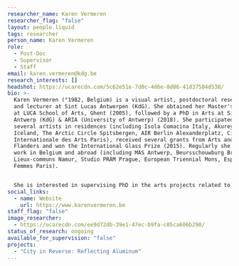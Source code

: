 ```yaml
---
researcher_name: Karen Vermeren
researcher_flag: "false"
layout: people.liquid
tags: researcher
person_name: Karen Vermeren
role:
  - Post-Doc
  - Supervisor
  - Staff
email: karen.vermeren@kdg.be
research_interests: []
headshot: https://ucarecdn.com/5c62e51e-7d0c-4d6e-8d06-41d37584d538/
bio: >-
  Karen Vermeren (°1982, Belgium) is a visual artist, postdoctoral researcher
  and lecturer at Sint Lucas Antwerpen (KdG). She obtained her Master's of Art
  at LUCA School of Arts, Ghent (2005), followed by a PhD in Arts at Sint Lucas
  Antwerp (KdG) & ARIA (University of Antwerp) (2018). She participated in
  several artists in residences (including Isola Comacina Italy, Akureyri Studio
  Iceland, The Arctic Circle Spitsbergen, AIR Berlin Alexanderplatz, Cité
  Internationale des Arts Paris), received several grants from Arts and Heritage
  Flanders and won the International Glass Prize (2015). Regularly she shows her
  work in Belgium and abroad (including MAS Antwerp, Beursschouwburg Brussels,
  Lieux-communs Namur, Studio PRÁM Prague, European Triennial Mons, Espace des
  Femmes Paris).


  She is interested in supervising PhD in the arts projects related to geology, ecology, (urban) landscape, mining, care and raw materials, the intersection of drawing and painting.
social_links:
  - name: Website
    url: https://www.karenvermeren.be
staff_flag: "false"
image_researcher:
  - https://ucarecdn.com/ee9d72db-39e1-47ec-b9fa-c05ca606b290/
status_of_research: ongoing
available_for_supervision: "false"
projects:
  - "City in Reverse: Reflecting Aluminum"
---
```

